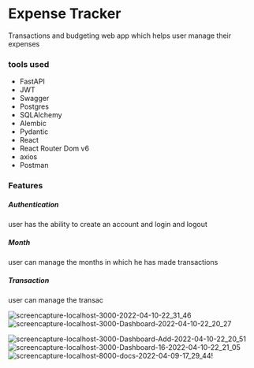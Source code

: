# Expense Tracker
Transactions and budgeting web app which helps user manage their expenses 
### tools used

- FastAPI
- JWT
- Swagger
- Postgres
- SQLAlchemy
- Alembic
- Pydantic
- React
- React Router Dom v6
- axios
- Postman

### Features
##### Authentication
user has the ability to create an account and login and logout
##### Month
user can manage the months in which he has made transactions
##### Transaction
user can manage the transac

![screencapture-localhost-3000-2022-04-10-22_31_46](https://user-images.githubusercontent.com/93770002/162632165-d52d6a1e-c281-4ee3-b331-970d670cace7.png)
![screencapture-localhost-3000-Dashboard-2022-04-10-22_20_27](https://user-images.githubusercontent.com/93770002/162632150-c70337fe-c608-4a49-bd98-1f30b62145cb.png)

![screencapture-localhost-3000-Dashboard-Add-2022-04-10-22_20_51](https://user-images.githubusercontent.com/93770002/162632160-61f768e9-0756-42fd-a594-c853bad6b35c.png)
![screencapture-localhost-3000-Dashboard-16-2022-04-10-22_21_05](https://user-images.githubusercontent.com/93770002/162632148-014dcee4-c56f-4adf-93e4-51f3aa0e6a58.png)
![screencapture-localhost-8000-docs-2022-04-09-17_29_44](https://user-images.githubusercontent.com/93770002/162632164-a7bed54f-365c-4dde-90aa-816e1ae1f583.png)!
